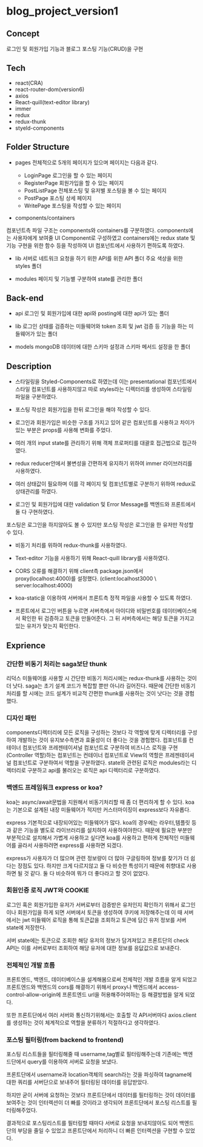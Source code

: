 # blog_project_version1

## Concept
로그인 및 회원가입 기능과 블로그 포스팅 기능(CRUD)을 구현

## Tech
- react(CRA)
- react-router-dom(version6)
- axios
- React-quill(text-editor library)
- immer
- redux
- redux-thunk
- styeld-components

## Folder Structure
- pages
전체적으로 5개의 페이지가 있으며 페이지는 다음과 같다.

  - LoginPage
로그인을 할 수 있는 페이지
  - RegisterPage
회원가입을 할 수 있는 페이지
  - PostListPage
전체포스팅 및 유저별 포스팅을 볼 수 있는 페이지
  - PostPage
포스팅 상세 페이지
  - WritePage
포스팅을 작성할 수 있는 페이지

- components/containers

컴포넌트측 파일 구조는 components와 containers를 구분하였다.
components에는 사용자에게 보여줄 UI Component로 구성하였고 containers에는 redux state 및 기능 구현을 위한 함수 등을 작성하여 UI 컴포넌트에서 사용하기 편하도록 하였다.

- lib
서버로 네트워크 요청을 하기 위한 API를 위한 API 폴더
주요 색상을 위한 styles 폴더

- modules
페이지 및 기능별 구분하여 state를 관리한 폴더

## Back-end
- api
로그인 및 회원가입에 대한 api와 posting에 대한 api가 있는 폴더

- lib
로그인 상태를 검증하는 미들웨어와 token 조회 및 jwt 검증 등 기능을 하는 미들웨어가 있는 폴더

- models
mongoDB 데이터에 대한 스키마 설정과 스키마 메서드 설정을 한 폴더

## Description
- 스타일링을 Styled-Components로 하였는데 이는 presentational 컴포넌트에서 스타일 컴포넌트를 사용하지않고
따로 styles라는 디렉터리를 생성하여 스타일링 파일을 구분하였다.

- 포스팅 작성은 회원가입을 한뒤 로그인을 해야 작성할 수 있다.

- 로그인과 회원가입은 비슷한 구조를 가지고 있어 같은 컴포넌트를 사용하고 차이가 있는 부분은 props를 사용해 변화를 주었다.

- 여러 개의 input state를 관리하기 위해 객체 프로퍼티를 대괄호 접근법으로 접근하였다.

- redux reducer안에서 불변성을 간편하게 유지하기 위하여 immer 라이브러리를 사용하였다.

- 여러 상태값이 필요하며 이를 각 페이지 및 컴포넌트별로 구분하기 위하여 redux로 상태관리를 하였다.

- 로그인 및 회원가입에 대한 validation 및 Error Message를 백엔드와 프론트에서 둘 다 구현하였다.

포스팅은 로그인을 하지않아도 볼 수 있지만 포스팅 작성은 로그인을 한 유저만 작성할 수 있다.

- 비동기 처리를 위하여 redux-thunk를 사용하였다.

- Text-editor 기능을 사용하기 위해 React-quill library를 사용하였다.

- CORS 오류를 해결하기 위해 client측 package.json에서 proxy(localhost:4000)를 설정했다.
(client:localhost3000 \ server:localhost:4000)

- koa-static을 이용하여 서버에서 프론트측 정적 파일을 사용할 수 있도록 하였다.

- 프론트에서 로그인 버튼을 누르면 서버측에서 아이디와 비밀번호를 데이터베이스에서 확인한 뒤 검증하고 토큰을 만들어준다.
그 뒤 서버측에서는 해당 토큰을 가지고 있는 유저가 맞는지 확인한다.

## Exprience

### 간단한 비동기 처리는 saga보단 thunk
리덕스 미들웨어를 사용할 시 간단한 비동기 처리시에는 redux-thunk를 사용하는 것이 더 낫다.
saga는 초기 설계 코드가 복잡할 뿐만 아니라 길어진다. 때문에 간단한 비동기 처리를 할 시에는 코드 설계가 비교적 간편한 thunk를 사용하는 것이 낫다는 것을 경험했다.

### 디자인 패턴
components디렉터리에 모든 로직을 구성하는 것보다 각 역할에 맞게 디렉터리를 구성하여 개발하는 것이 유지보수측면과 효율성이 더 좋다는 것을 경험했다.
컴포넌트를 컨테이너 컴포넌트와 프레젠테이셔널 컴포넌트로 구분하여 비즈니스 로직을 구현(Controller 역할)하는 컴포넌트는 컨테이너 컴포넌트로
View의 역할은 프레젠테이셔널 컴포넌트로 구분하여서 역할을 구분하였다.
state와 관련된 로직은 modules라는 디렉터리로 구분하고 api를 불러오는 로직은 api 디렉터리로 구분하였다.

### 백엔드 프레임워크 express or koa?
koa는 async/await문법을 지원해서 비동기처리할 때 좀 더 편리하게 할 수 있다.
koa는 기본으로 설계된 내장 미들웨어가 적지만 커스터마이징이 express보다 자유롭다.

express 기본적으로 내장되어있는 미들웨어가 많다.
koa의 경우에는 라우터,템플릿 등과 같은 기능을 별도로 라이브러리를 설치하여 사용하여야한다.
때문에 필요한 부분만 부분적으로 설치해서 가볍게 사용하고 싶다면 koa를 사용하고 편하게 전체적인 미들웨어를 골라서 사용하려면 express를 사용하면 되겠다.

express가 사용자가 더 많으며 관련 정보량이 더 많아 구글링하여 정보를 찾기가 더 쉽다는 장점도 있다. 하지만 크게 다르지않고 둘 다 비슷한 특성이기 때문에 취향대로 사용하면 될 것 같다.
둘 다 비슷하여 뭐가 더 좋다라고 할 것이 없었다.

### 회원인증 로직 JWT와 COOKIE
로그인 혹은 회원가입한 유저가 서버로부터 검증받은 유저인지 확인하기 위해서
로그인이나 회원가입을 하게 되면 서버에서 토큰을 생성하여 쿠키에 저장해주는데
이 때 서버에서는 jwt 미들웨어 로직을 통해 토큰값을 조회하고 토큰에 담긴 유저 정보를 서버 state에 저장한다.

서버 state에는 토큰으로 조회한 해당 유저의 정보가 담겨져있고
프론트단의 check API는 이를 서버로부터 조회하여 해당 유저에 대한 정보를 응닶값으로 보내준다.

### 전체적인 개발 흐름
프론트엔드, 백엔드, 데이터베이스을 설계해봄으로써 전체적인 개발 흐름을 알게 되었고 프론트엔드와 백엔드의 cors를 해결하기 위해서
proxy나 백엔드에서 access-control-allow-origin에 프론트엔드 url을 허용해주어여하는 등 해결방법을 알게 되었다.

또한 프론트단에서 여러 서버와 통신하기위해서는 호출할 각 API서버마다 axios.client를 생성하는 것이 체계적으로 역할을 분류하기 적절하다고 생각하였다.

### 포스팅 필터링(from backend to frontend)
포스팅 리스트들을 필터링해줄 때 username,tag별로 필터링해주는데 기존에는 백엔드단에서 query를 이용하여 서버로 요청을 보냈다.

프론트단에서 username과 location객체의 search라는 것을 파싱하여 tagname에 대한 쿼리를 서버단으로 보내주어 필터링된 데이터를 응답받았다.

하지만 굳이 서버에 요청하는 것보다 프론트단에서 데이터를 필터링하는 것이 데이터를 보여주는 것이 인터렉션이 더 빠를 것이라고 생각되어 프론트단에서 포스팅 리스트를 필터링해주었다.

결과적으로 포스팅리스트를 필터링할 때마다 서버로 요청을 보내지않아도 되어 백엔드단의 부담을 줄일 수 있었고 프론트단에서 처리하니 더 빠른 인터렉션을 구현할 수 있었다.
